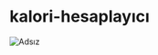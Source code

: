 # kalori-hesaplayıcı

![Adsız](https://github.com/user-attachments/assets/742fc2e9-eb62-4150-b350-783eff99437a)
